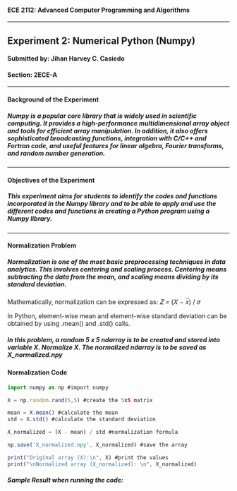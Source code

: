 #### ECE 2112: Advanced Computer Programming and Algorithms
---
## **Experiment 2: Numerical Python (Numpy)**
#### Submitted by: **Jihan Harvey C. Casiedo**
#### Section: 2ECE-A
---
#### **Background of the Experiment**
##### Numpy is a popular core library that is widely used in scientific computing. It provides a high-performance multidimensional array object and tools for efficient array manipulation. In addition, it also offers sophisticated broadcasting functions, integration with C/C++ and Fortran code, and useful features for linear algebra, Fourier transforms, and random number generation.
---
#### **Objectives of the Experiment**
##### This experiment aims for students to identify the codes and functions incorporated in the Numpy library and to be able to apply and use the different codes and functions in creating a Python program using a Numpy library.
---
#### **Normalization Problem**
##### Normalization is one of the most basic preprocessing techniques in data analytics. This involves centering and scaling process. Centering means subtracting the data from the mean, and scaling means dividing by its standard deviation. 

Mathematically, normalization can be expressed as: 𝑍 = (𝑋 − 𝑥̅) / 𝜎 

In Python, element-wise mean and element-wise standard deviation can be obtained by using .mean() and .std() calls. 

##### In this problem, a random 5 x 5 ndarray is to be created and stored into variable X. Normalize X. The normalized ndarray is to be saved as X_normalized.npy

#### **Normalization Code**

``` js
import numpy as np #import numpy

X = np.random.rand(5,5) #create the 5x5 matrix

mean = X.mean() #calculate the mean
std = X.std() #calculate the standard deviation

X_normalized = (X - mean) / std #normalization formula

np.save('X_normalized.npy', X_normalized) #save the array

print("Original array (X):\n", X) #print the values
print("\nNormalized array (X_normalized): \n", X_normalized)
```

##### *Sample Result when running the code:*

